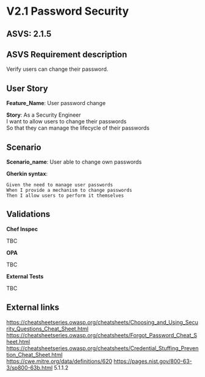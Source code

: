 # V2.1 Password Security

## ASVS: 2.1.5

## ASVS Requirement description

Verify users can change their password.

## User Story

**Feature_Name**: User password change

**Story**:
As a Security Engineer\
I want to allow users to change their passwords\
So that they can manage the lifecycle of their passwords

## Scenario

**Scenario_name**: User able to change own passwords

**Gherkin syntax**:

```gherkin
Given the need to manage user passwords
When I provide a mechanism to change passwords
Then I allow users to perform it themselves
```

## Validations

**Chef Inspec**

TBC

**OPA**

TBC

**External Tests**

TBC

## External links

<https://cheatsheetseries.owasp.org/cheatsheets/Choosing_and_Using_Security_Questions_Cheat_Sheet.html> \
<https://cheatsheetseries.owasp.org/cheatsheets/Forgot_Password_Cheat_Sheet.html> \
<https://cheatsheetseries.owasp.org/cheatsheets/Credential_Stuffing_Prevention_Cheat_Sheet.html> \
<https://cwe.mitre.org/data/definitions/620>
<https://pages.nist.gov/800-63-3/sp800-63b.html> 5.1.1.2
